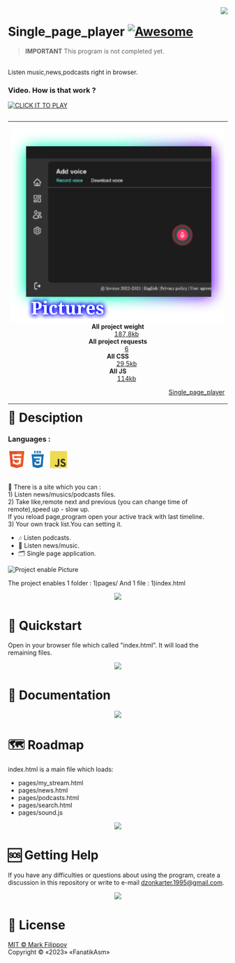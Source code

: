 <img src="https://raw.githubusercontent.com/matiassingers/awesome-readme/master/icon.png" align="right" />

# Single_page_player [![Awesome](https://cdn.jsdelivr.net/gh/sindresorhus/awesome@d7305f38d29fed78fa85652e3a63e154dd8e8829/media/badge.svg)](https://github.com/sindresorhus/awesome#readme)
> **IMPORTANT**
> This program is not completed yet.
<br />
Listen music,news,podcasts right in browser.


### Video. How is that work ?
[![CLICK IT TO PLAY](https://www.nucleustechnologies.com/blog/wp-content/uploads/2020/12/video-is-not-available-1.jpg)](https://www.youtube.com/watch?v=YOUTUBE_VIDEO_ID_HERE)

<table align="right" >
  <tr>
    <td>
    <center>
      <a href="" target="blank"><img src="y_min.svg" alt="youtube" align="left" /></a>
      <dl>
       <dt><b>All project weight</b></dt>
       <dd><a href="" target="blank">187,8kb</a></dd>
       <dt><b>All project requests</b></dt>
       <dd><a href="" target="blank">6</a></dd>
       <dt><b>All CSS</b></dt>
       <dd><a href="" target="blank">29,5kb</a></dd>
       <dt><b>All JS</b></dt>
       <dd><a href="" target="blank">114kb</a></dd>
      </dl>
    </center>
    <p align="right"><a href="" target="blank" align="right" >Single_page_player</a></p>
    </td>
  </tr>
</table>


# 🤖 Desciption
### Languages :
<div>
  <img src="https://github.com/devicons/devicon/blob/master/icons/html5/html5-original.svg" title="HTML5" alt="HTML" width="40" height="40"/>&nbsp;
  <img src="https://github.com/devicons/devicon/blob/master/icons/css3/css3-plain-wordmark.svg"  title="CSS3" alt="CSS" width="40" height="40"/>&nbsp;
  <img src="https://github.com/devicons/devicon/blob/master/icons/javascript/javascript-original.svg" title="JavaScript" alt="JavaScript" width="40" height="40"/>&nbsp;
</div>
<br />


🚀 There is a site which you can :
<br />1) Listen news/musics/podcasts files.
<br />2) Take like,remote next and previous (you can change time of remote),speed up - slow up.
<br />If you reload page,program open your active track with last timeline.
<br />3) Your own track list.You can setting it. 
   
- 🎶 Listen podcasts.
- 🎵 Listen news/music.
- 🗂️ Single page application.

![Project enable Picture](https://projectenable.syr.edu/data/5df39259e28d8.png)

The project enables 1 folder : 1)pages/
And 1 file : 1)index.html
<div align="center">
    <img src="docs/book/.gitbook/assets/stack.gif">
</div>

# 📀 Quickstart
Open in your browser file which called "index.html". 
It will load the remaining files.
<div align="center">
    <img src="docs/book/.gitbook/assets/stack.gif">
</div>



# 📜 Documentation




<div align="center">
    <img src="docs/book/.gitbook/assets/stack.gif">
</div>


# 🗺 Roadmap
index.html is a main file which loads:
- pages/my_stream.html
- pages/news.html
- pages/podcasts.html
- pages/search.html
- pages/sound.js

<div align="center">
    <img src="docs/book/.gitbook/assets/stack.gif">
</div>


# 🆘 Getting Help
If you have any difficulties or questions about using the program, create
a discussion in this repository or write to e-mail
<dzonkarter.1995@gmail.com>.
<div align="center">
    <img src="docs/book/.gitbook/assets/stack.gif">
</div>


# 📘 License
[MIT © Mark Filippov](https://github.com/FanatikAsm/Single_page_player/blob/main/LICENSE.TXT)   
Copyright © «2023» «FanatikAsm»
